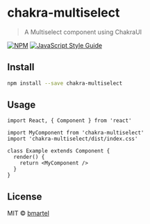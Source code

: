 # chakra-multiselect

> A Multiselect component using ChakraUI

[![NPM](https://img.shields.io/npm/v/chakra-multiselect.svg)](https://www.npmjs.com/package/chakra-multiselect) [![JavaScript Style Guide](https://img.shields.io/badge/code_style-standard-brightgreen.svg)](https://standardjs.com)

## Install

```bash
npm install --save chakra-multiselect
```

## Usage

```tsx
import React, { Component } from 'react'

import MyComponent from 'chakra-multiselect'
import 'chakra-multiselect/dist/index.css'

class Example extends Component {
  render() {
    return <MyComponent />
  }
}
```

## License

MIT © [bmartel](https://github.com/bmartel)
